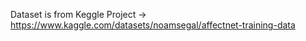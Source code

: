 Dataset is from Keggle Project -> https://www.kaggle.com/datasets/noamsegal/affectnet-training-data
